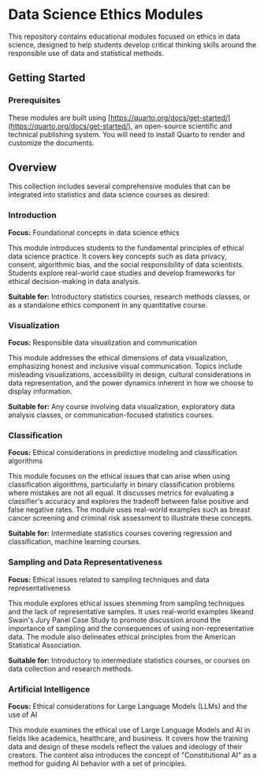 # Data Science Ethics Modules

This repository contains educational modules focused on ethics in data science, designed to help students develop critical thinking skills around the responsible use of data and statistical methods.

## Getting Started

### Prerequisites

These modules are built using [https://quarto.org/docs/get-started/](https://quarto.org/docs/get-started/), an open-source scientific and technical publishing system. You will need to install Quarto to render and customize the documents.

## Overview

This collection includes several comprehensive modules that can be integrated into statistics and data science courses as desired:

### Introduction
**Focus:** Foundational concepts in data science ethics

This module introduces students to the fundamental principles of ethical data science practice. It covers key concepts such as data privacy, consent, algorithmic bias, and the social responsibility of data scientists. Students explore real-world case studies and develop frameworks for ethical decision-making in data analysis.

**Suitable for:** Introductory statistics courses, research methods classes, or as a standalone ethics component in any quantitative course.

### Visualization
**Focus:** Responsible data visualization and communication

This module addresses the ethical dimensions of data visualization, emphasizing honest and inclusive visual communication. Topics include misleading visualizations, accessibility in design, cultural considerations in data representation, and the power dynamics inherent in how we choose to display information. 

**Suitable for:** Any course involving data visualization, exploratory data analysis classes, or communication-focused statistics courses.

### Classification  
**Focus:** Ethical considerations in predictive modeling and classification algorithms

This module focuses on the ethical issues that can arise when using classification algorithms, particularly in binary classification problems where mistakes are not all equal. It discusses metrics for evaluating a classifier's accuracy and explores the tradeoff between false positive and false negative rates. The module uses real-world examples such as breast cancer screening and criminal risk assessment to illustrate these concepts.

**Suitable for:** Intermediate statistics courses covering regression and classification, machine learning courses.

### Sampling and Data Representativeness
**Focus:**  Ethical issues related to sampling techniques and data representativeness

This module explores ethical issues stemming from sampling techniques and the lack of representative samples. It uses real-world examples likeand Swain's Jury Panel Case Study to promote discussion around the importance of sampling and the consequences of using non-representative data. The module also delineates ethical principles from the American Statistical Association.

**Suitable for:** Introductory to intermediate statistics courses, or courses on data collection and research methods.


### Artificial Intelligence
**Focus:** Ethical considerations for Large Language Models (LLMs) and the use of AI

This module examines the ethical use of Large Language Models and AI in fields like academics, healthcare, and business. It covers how the training data and design of these models reflect the values and ideology of their creators. The content also introduces the concept of "Constitutional AI" as a method for guiding AI behavior with a set of principles.
